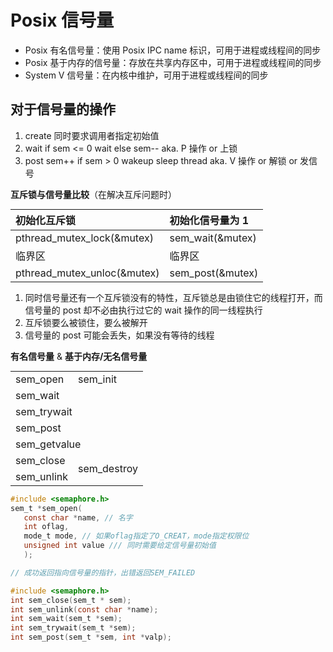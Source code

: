 # Posix 信号量

- Posix 有名信号量：使用 Posix IPC name 标识，可用于进程或线程间的同步
- Posix 基于内存的信号量：存放在共享内存区中，可用于进程或线程间的同步
- System V 信号量：在内核中维护，可用于进程或线程间的同步

## 对于信号量的操作

1. create
   同时要求调用者指定初始值
2. wait
   if sem <= 0 wait else sem-- aka. P 操作 or 上锁
3. post
   sem++ if sem > 0 wakeup sleep thread aka. V 操作 or 解锁 or 发信号

**互斥锁与信号量比较**（在解决互斥问题时）

| 初始化互斥锁                | 初始化信号量为 1 |
| :-------------------------- | :--------------- |
| pthread_mutex_lock(&mutex)  | sem_wait(&mutex) |
| 临界区                      | 临界区           |
| pthread_mutex_unloc(&mutex) | sem_post(&mutex) |

1. 同时信号量还有一个互斥锁没有的特性，互斥锁总是由锁住它的线程打开，而信号量的 post 却不必由执行过它的 wait 操作的同一线程执行
2. 互斥锁要么被锁住，要么被解开
3. 信号量的 post 可能会丢失，如果没有等待的线程

<style>
   table {
       margin: auto;
   }
</style>

**有名信号量** & **基于内存/无名信号量**

<table>
   <tr>
      <td>sem_open</td>
      <td>sem_init</td>
   </tr>
   <tr>
      <td colspan="2">sem_wait</td>
   </tr>
   <tr>
   <tr>
       <td colspan="2">sem_trywait</td>
   </tr>
   <tr>
   <tr>
      <td colspan="2">sem_post</td>
   </tr>
   <tr>
   <tr>
      <td colspan="2">sem_getvalue</td>
   </tr>
   <tr>
   <td>sem_close</td>
      <td rowspan="2">sem_destroy</td>
   </tr>
   <tr>
      <td>sem_unlink</td>
   </tr>
</table>

```c
#include <semaphore.h>
sem_t *sem_open(
   const char *name, // 名字
   int oflag, 
   mode_t mode, // 如果oflag指定了O_CREAT，mode指定权限位
   unsigned int value /// 同时需要给定信号量初始值
   );

// 成功返回指向信号量的指针，出错返回SEM_FAILED

#include <semaphore.h>
int sem_close(sem_t * sem);
int sem_unlink(const char *name);
int sem_wait(sem_t *sem);
int sem_trywait(sem_t *sem);
int sem_post(sem_t *sem, int *valp);
```
